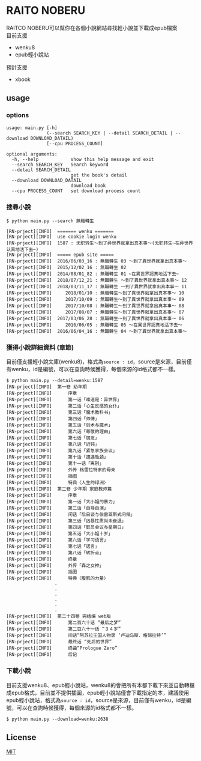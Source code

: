# RAITO NOBERU

RAITCO NOBERU可以幫你在各個小說網站尋找輕小說並下載成epub檔案  
目前支援
* wenku8 
* epub輕小說站  

預計支援
* xbook

## usage

### options
```
usage: main.py [-h]
               (--search SEARCH_KEY | --detail SEARCH_DETAIL | --download DOWNLOAD_DATAIL)
               [--cpu PROCESS_COUNT]

optional arguments:
  -h, --help            show this help message and exit
  --search SEARCH_KEY   Search keyword
  --detail SEARCH_DETAIL
                        get the book's detail
  --download DOWNLOAD_DATAIL
                        download book
  --cpu PROCESS_COUNT   set download process count
```

### 搜尋小說
```
$ python main.py --search 無職轉生

[RN-prject][INFO]  ======= wenku =======
[RN-prject][INFO]  use cookie login wenku
[RN-prject][INFO]  1587 : 无职转生～到了异世界就拿出真本事～(无职转生~在异世界认真地活下去~)
[RN-prject][INFO]  ===== epub site =====
[RN-prject][INFO]  2016/06/03_16 : 無職轉生 03 〜到了異世界就拿出真本事〜
[RN-prject][INFO]  2015/12/02_16 : 無職轉生 02
[RN-prject][INFO]  2014/08/01_82 : 無職轉生 01 ~在異世界認真地活下去~
[RN-prject][INFO]  2018/07/12_21 : 無職轉生 ～到了異世界就拿出真本事～ 12
[RN-prject][INFO]  2018/03/11_17 : 無職轉生 ～到了異世界就拿出真本事～ 11
[RN-prject][INFO]     2018/01/10 : 無職轉生～到了異世界就拿出真本事～ 10
[RN-prject][INFO]     2017/10/09 : 無職轉生～到了異世界就拿出真本事～ 09
[RN-prject][INFO]     2017/10/08 : 無職轉生～到了異世界就拿出真本事～ 08
[RN-prject][INFO]     2017/08/07 : 無職轉生～到了異世界就拿出真本事～ 07
[RN-prject][INFO]  2017/03/06_28 : 無職轉生～到了異世界就拿出真本事～ 06
[RN-prject][INFO]     2016/06/05 : 無職轉生 05 〜在異世界認真地活下去〜
[RN-prject][INFO]  2016/06/04_16 : 無職轉生 04 〜到了異世界就拿出真本事〜
```

### 獲得小說詳細資料 (章節)
目前僅支援輕小說文庫(wenku8)，格式為`source : id`，source是來源，目前僅有wenku，id是編號，可以在查詢時候獲得，每個來源的id格式都不一樣。
```
$ python main.py --detail=wenku:1587
[RN-prject][INFO]  第一卷 幼年期
[RN-prject][INFO]      序章
[RN-prject][INFO]      第一话「难道是：异世界」
[RN-prject][INFO]      第二话「心生反感的女仆」
[RN-prject][INFO]      第三话「魔术教科书」
[RN-prject][INFO]      第四话「师傅」
[RN-prject][INFO]      第五话「剑术与魔术」
[RN-prject][INFO]      第六话「尊敬的理由」
[RN-prject][INFO]      第七话「朋友」
[RN-prject][INFO]      第八话「迟钝」
[RN-prject][INFO]      第九话「紧急家族会议」
[RN-prject][INFO]      第十话「遭遇瓶颈」
[RN-prject][INFO]      第十一话「离别」
[RN-prject][INFO]      外传 格雷拉特家的母亲
[RN-prject][INFO]      插图
[RN-prject][INFO]      特典〈人生的绿洲〉
[RN-prject][INFO]  第二卷 少年期 家庭教师篇
[RN-prject][INFO]      序章
[RN-prject][INFO]      第一话「大小姐的暴力」
[RN-prject][INFO]      第二话「自导自演」
[RN-prject][INFO]      闲话「后日谈与伯雷亚斯式问候」
[RN-prject][INFO]      第三话「凶暴性质尚未衰退」
[RN-prject][INFO]      第四话「职员会议与星期日」
[RN-prject][INFO]      第五话「大小姐十岁」
[RN-prject][INFO]      第六话「学习语言」
[RN-prject][INFO]      第七话「诺言」
[RN-prject][INFO]      第八话「转折点」
[RN-prject][INFO]      终章
[RN-prject][INFO]      外传「森之女神」
[RN-prject][INFO]      插图
[RN-prject][INFO]      特典〈腹肌的力量〉
                  .
                  .
                  .
                  .
                  .
                  .
[RN-prject][INFO]  第二十四卷 完结编 web版
[RN-prject][INFO]      第二百六十话 “最后之梦”
[RN-prject][INFO]      第二百六十一话 “３４岁”
[RN-prject][INFO]      间话“阿苏拉王国人物录 ‘卢迪乌斯．格瑞拉特’”
[RN-prject][INFO]      最终话 “死后的世界”
[RN-prject][INFO]      终曲“Prologue Zero”
[RN-prject][INFO]      后记
```

### 下載小說
目前支援wenku8、epub輕小說站，wenku8的會把所有本都下載下來並自動轉檔成epub格式，目前並不提供插圖，epub輕小說站僅會下載指定的本，建議使用epub輕小說站，格式為`source : id`，source是來源，目前僅有wenku，id是編號，可以在查詢時候獲得，每個來源的id格式都不一樣。
```
$ python main.py --download=wenku:2638
```

## License
[MIT](https://choosealicense.com/licenses/mit/)